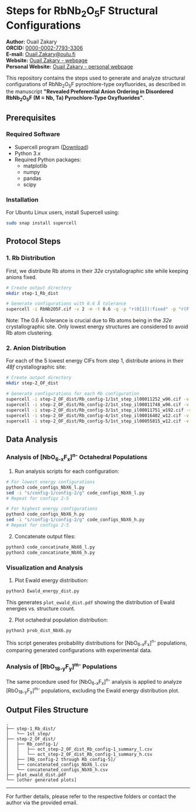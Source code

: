 # Steps for RbNb<sub>2</sub>O<sub>5</sub>F Structural Configurations

**Author:** Ouail Zakary  
**ORCID:** [0000-0002-7793-3306](https://orcid.org/0000-0002-7793-3306)  
**E-mail:** [Ouail.Zakary@oulu.fi](mailto:Ouail.Zakary@oulu.fi)  
**Website:** [Ouail Zakary - webpage](https://cc.oulu.fi/~nmrwww/members/Ouail_Zakary.html)  
**Personal Website:** [Ouail Zakary - personal webpage](https://ozakary.github.io/)

This repository contains the steps used to generate and analyze structural configurations of RbNb<sub>2</sub>O<sub>5</sub>F pyrochlore-type oxyfluorides, as described in the manuscript **"Revealed Preferential Anion Ordering in Disordered RbNb<sub>2</sub>O<sub>5</sub>F (M = Nb, Ta) Pyrochlore-Type Oxyfluorides"**.

## Prerequisites

### Required Software
- Supercell program ([Download](https://orex.github.io/supercell/))
- Python 3.x
- Required Python packages:
  - matplotlib
  - numpy
  - pandas
  - scipy

### Installation

For Ubuntu Linux users, install Supercell using:
```bash
sudo snap install supercell
```

## Protocol Steps

### 1. Rb Distribution

First, we distribute Rb atoms in their *32e* crystallographic site while keeping anions fixed.

```bash
# Create output directory
mkdir step-1_Rb_dist

# Generate configurations with 0.6 Å tolerance
supercell -i RbNb2O5F.cif -v 2 -m -t 0.6 -q -p "r(O[1]):fixed" -p "r(F[1]):fixed" -n l5 -o step-1_Rb_dist/1st_step
```

Note: The 0.6 Å tolerance is crucial due to Rb atoms being in the *32e* crystallographic site. Only lowest energy structures are considered to avoid Rb atom clustering.

### 2. Anion Distribution

For each of the 5 lowest energy CIFs from step 1, distribute anions in their *48f* crystallographic site:

```bash
# Create output directory
mkdir step-2_OF_dist

# Generate configurations for each Rb configuration
supercell -i step-2_OF_dist/Rb_config-1/1st_step_il00011252_w96.cif -v 2 -m -q -n l10000 -n h10000 -o step-2_OF_dist/Rb_config-1/2nd_step
supercell -i step-2_OF_dist/Rb_config-2/1st_step_il00011748_w96.cif -v 2 -m -q -n l10000 -n h10000 -o step-2_OF_dist/Rb_config-2/2nd_step
supercell -i step-2_OF_dist/Rb_config-3/1st_step_il00011751_w192.cif -v 2 -m -q -n l10000 -n h10000 -o step-2_OF_dist/Rb_config-3/2nd_step
supercell -i step-2_OF_dist/Rb_config-4/1st_step_il00016402_w12.cif -v 2 -m -q -n l10000 -n h10000 -o step-2_OF_dist/Rb_config-4/2nd_step
supercell -i step-2_OF_dist/Rb_config-5/1st_step_il00055815_w12.cif -v 2 -m -q -n l10000 -n h10000 -o step-2_OF_dist/Rb_config-5/2nd_step
```

## Data Analysis

### Analysis of [NbO<sub>6-x</sub>F<sub>x</sub>]<sup>n-</sup> Octahedral Populations

1. Run analysis scripts for each configuration:
```bash
# For lowest energy configurations
python3 code_configs_NbX6_l.py
sed -i "s/config-1/config-2/g" code_configs_NbX6_l.py
# Repeat for configs 2-5

# For highest energy configurations
python3 code_configs_NbX6_h.py
sed -i "s/config-1/config-2/g" code_configs_NbX6_h.py
# Repeat for configs 2-5
```

2. Concatenate output files:
```bash
python3 code_concatinate_NbX6_l.py
python3 code_concatinate_NbX6_h.py
```

### Visualization and Analysis

1. Plot Ewald energy distribution:
```bash
python3 Ewald_energy_dist.py
```
This generates `plot_ewald_dist.pdf` showing the distribution of Ewald energies vs. structure count.

2. Plot octahedral population distribution:
```bash
python3 prob_dist_NbX6.py
```
This script generates probability distributions for [NbO<sub>6-x</sub>F<sub>x</sub>]<sup>n-</sup> populations, comparing generated configurations with experimental data.

### Analysis of [RbO<sub>18-y</sub>F<sub>y</sub>]<sup>m-</sup> Populations

The same procedure used for [NbO<sub>6-x</sub>F<sub>x</sub>]<sup>n-</sup> analysis is applied to analyze [RbO<sub>18-y</sub>F<sub>y</sub>]<sup>m-</sup> populations, excluding the Ewald energy distribution plot.

## Output Files Structure

```
.
├── step-1_Rb_dist/
│   └── 1st_step/
├── step-2_OF_dist/
│   ├── Rb_config-1/
│   │   ├── oct_step-2_OF_dist_Rb_config-1_summary_l.csv
│   │   └── oct_step-2_OF_dist_Rb_config-1_summary_h.csv
│   ├── [Rb_config-2 through Rb_config-5]/
│   ├── concatenated_configs_NbX6_l.csv
│   └── concatenated_configs_NbX6_h.csv
├── plot_ewald_dist.pdf
└── [other generated plots]
```
---

For further details, please refer to the respective folders or contact the author via the provided email.
